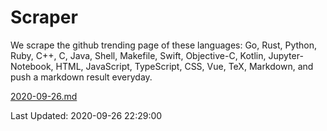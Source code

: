 # Scraper

We scrape the github trending page of these languages: Go, Rust, Python, Ruby, C++, C, Java, Shell, Makefile, Swift, Objective-C, Kotlin, Jupyter-Notebook, HTML, JavaScript, TypeScript, CSS, Vue, TeX, Markdown, and push a markdown result everyday.

[2020-09-26.md](https://github.com/yangwenmai/github-trending-backup/blob/master/2020-09-26.md)

Last Updated: 2020-09-26 22:29:00